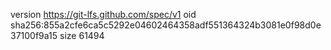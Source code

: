 version https://git-lfs.github.com/spec/v1
oid sha256:855a2cfe6ca5c5292e04602464358adf551364324b3081e0f98d0e37100f9a15
size 61494
